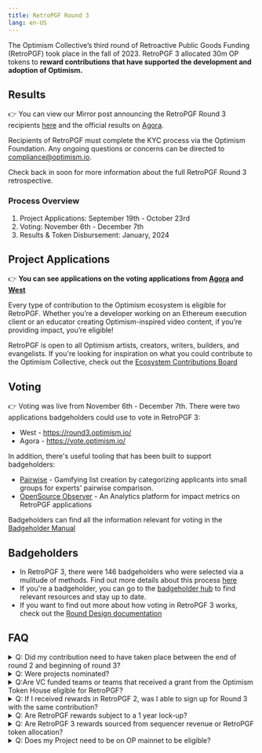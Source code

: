 ```yaml
---
title: RetroPGF Round 3
lang: en-US
---
```


The Optimism Collective’s third round of Retroactive Public Goods Funding (RetroPGF) took place in the fall of 2023. RetroPGF 3 allocated 30m OP tokens to **reward contributions that have supported the development and adoption of Optimism.** 

## Results
👉 You can view our Mirror post announcing the RetroPGF Round 3 recipients [here](https://optimism.mirror.xyz/37Bgum6MfTJWDuE41CH9RXSH5KBm_RCL5zsSFeRZl4E) and the official results on [Agora](https://vote.optimism.io/retropgf/3).

Recipients of RetroPGF must complete the KYC process via the Optimism Foundation. Any ongoing questions or concerns can be directed to compliance@optimism.io.

Check back in soon for more information about the full RetroPGF Round 3 retrospective.   

### Process Overview
1. Project Applications: September 19th - October 23rd
2. Voting: November 6th - December 7th
3. Results & Token Disbursement: January, 2024

## Project Applications

👉 **You can see applications on the voting applications from [Agora](https://vote.optimism.io/retropgf/3) and [West](https://round3.optimism.io/)** 

Every type of contribution to the Optimism ecosystem is eligible for RetroPGF. Whether you’re a developer working on an Ethereum execution client or an educator creating Optimism-inspired video content, if you’re providing impact, you’re eligible! 

RetroPGF is open to all Optimism artists, creators, writers, builders, and evangelists.
If you're looking for inspiration on what you could contribute to the Optimism Collective, check out the [Ecosystem Contributions Board](https://github.com/ethereum-optimism/ecosystem-contributions)

## Voting
👉 Voting was live from November 6th - December 7th. There were two applications badgeholders could use to vote in RetroPGF 3:
- West - https://round3.optimism.io/
- Agora - https://vote.optimism.io/

In addition, there's useful tooling that has been built to support badgeholders:
- [Pairwise](https://www.pairwise.vote/) - Gamifying list creation by categorizing applicants into small groups for experts' pairwise comparison.
- [OpenSource Observer](https://www.opensource.observer/) - An Analytics platform for impact metrics on RetroPGF applications

Badgeholders can find all the information relevant for voting in the [Badgeholder Manual](https://www.optimism.io/badgeholder-manual)


## Badgeholders 
- In RetroPGF 3, there were 146 badgeholders who were selected via a mulitude of methods. Find out more details about this process [here](https://gov.optimism.io/t/retropgf-3-voting-badge-distribution-results/7001)
- If you're a badgeholder, you can go to the [badgeholder hub](https://plaid-cement-e44.notion.site/Badgeholder-hub-6a35e12d876048868e4ae264dbadd076?pvs=4) to find relevant resources and stay up to date.
- If you want to find out more about how voting in RetroPGF 3 works, check out the [Round Design documentation](https://gov.optimism.io/t/retropgf-3-round-design/6802)


## FAQ
<details>
  <summary> Q: Did my contribution need to have taken place between the end of round 2 and beginning of round 3?
 </summary>
A: No, all contributions that have supported the development and adoption of Optimism are considered, no matter when they took place.
</details>

<details>
  <summary> Q: Were projects nominated?
 </summary>
A: There was no nomination process, instead projects directly applied for RetroPGF 3.
</details>

<details>
  <summary>Q:Are VC funded teams or teams that received a grant from the Optimism Token House eligible for RetroPGF?
 </summary>
Yes, both VC funded teams as well as teams that received a grant from the Token House are eligble. Badgeholders uphold the principle of "impact = profit", where individuals should receive profit equal to the impact they provided to the Optimism Collective.    
</details>

<details>
  <summary>Q: If I received rewards in RetroPGF 2, was I able to sign up for Round 3 with the same contribution? 
 </summary>
Yes, you were able to apply again with the same contribution. We asked that you include the rewards you received in Round 2 in your "Grants and Funding" section of your application. 
</details>


<details>
  <summary>Q: Are RetroPGF rewards subject to a 1 year lock-up?
 </summary>
No, RetroPGF rewards are not subject to a 1 year lock-up. After the round concludes, projects will need to complete a KYC process with the Optimism Foundation and will then gradually receive their RetroPGF rewards over a 90 day period. 
</details>

<details>
  <summary>Q: Are RetroPGF 3 rewards sourced from sequencer revenue or RetroPGF token allocation?
 </summary>
Round 3 rewards are sourced from the [RetroPGF token allocation](https://community.optimism.io/docs/governance/allocations/). Future rounds of RetroPGF may allocate surplus protocol revenue.  
</details>

<details>
  <summary>Q: Does my Project need to be on OP mainnet to be eligible? 
 </summary>
    No, your project does not need to be on OP mainnet. As long as you’re providing impact to the Optimism Collective, you are eligible for RetroPGF!
</details>
